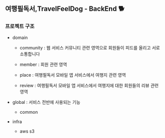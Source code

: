 ## 여행필독서,TravelFeelDog - BackEnd 🐕


### 프로젝트 구조
  - domain 

    - community : 웹 서비스 커뮤니티 관련 영역으로 회원들이 피드를 올리고 서로 소통합니다
    
    - member : 회원 관련 영역
    
    - place : 여행필독서 모바일 앱 서비스에서 여행지 관련 영역
    
    - review : 여행필독서 모바일 앱 서비스에서 여행지에 대한 회원들의 리뷰 관련 영역

  - global : 서비스 전반에 사용되는 기능
    - common 
    
  - infra
    - aws s3 
